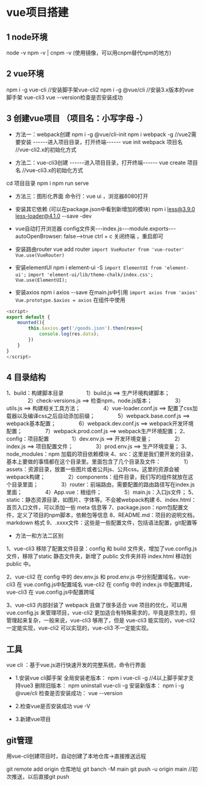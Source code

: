# vue项目搭建

## 1 node环境

node -v
npm -v   |   cnpm -v (使用镜像，可以用cnpm替代npm的地方)

## 2 vue环境

npm i -g vue-cli      //安装脚手架vue-cli2
npm i -g @vue/cli     //安装3.x版本的vue脚手架 vue-cli3
                        vue --version检查是否安装成功

## 3 创建vue项目 （项目名：小写字母 -）

* 方法一：webpack创建
npm i -g @vue/cli-init
npm i webpack -g      //vue2需要安装
------进入项目目录，打开终端------
vue init webpack 项目名       //vue-cli2.x的初始化方式

* 方法二：vue-cli3创建
------进入项目目录，打开终端------
vue create 项目名     //vue-cli3.x的初始化方式

cd 项目目录
npm i
npm run serve

* 方法三：图形化界面
命令行：vue ui ，浏览器8080打开

* 安装其它依赖 (可以在package.json中看到新增加的模块)
npm i less@3.9.0 less-loader@4.1.0 --save -dev
* vue自动打开浏览器
config文件夹---index.js---module.exports---autoOpenBrowser: false-->true
ctrl + c  关闭终端 ，重启即可
* 安装路由router
vue add router
`import VueRouter from 'vue-router'`
`Vue.use(VueRouter)`
* 安装elementUI
npm i element-ui -S
`import ElementUI from 'element-ui';`
`import 'element-ui/lib/theme-chalk/index.css';`
`Vue.use(ElementUI);`
* 安装axios
npm i axios --save
在main.js中引用
`import axios from 'axios'`
`Vue.prototype.$axios = axios`
在组件中使用

```js
<script>
export default {
    mounted(){
        this.$axios.get('/goods.json').then(res=>{
            console.log(res.data);
        })
    }
}
</script>
```

## 4 目录结构

1、build：构建脚本目录
　　　　1）build.js   ==>  生产环境构建脚本；
　　　　2）check-versions.js   ==>  检查npm，node.js版本；
　　　　3）utils.js   ==>  构建相关工具方法；
　　　　4）vue-loader.conf.js   ==>  配置了css加载器以及编译css之后自动添加前缀；
　　　　5）webpack.base.conf.js   ==>  webpack基本配置；
　　　　6）webpack.dev.conf.js   ==>  webpack开发环境配置；
　　　　7）webpack.prod.conf.js   ==>  webpack生产环境配置；
2、config：项目配置
　　　　1）dev.env.js   ==>  开发环境变量；
　　　　2）index.js   ==>  项目配置文件；
　　　　3）prod.env.js   ==>  生产环境变量；
3、node_modules：npm 加载的项目依赖模块
4、src：这里是我们要开发的目录，基本上要做的事情都在这个目录里。里面包含了几个目录及文件：
　　　　1）assets：资源目录，放置一些图片或者公共js、公共css。这里的资源会被webpack构建；
　　　　2）components：组件目录，我们写的组件就放在这个目录里面；
　　　　3）router：前端路由，需要配置的路由路径写在index.js里面；
　　　　4）App.vue：根组件；
　　　　5）main.js：入口js文件；
5、static：静态资源目录，如图片、字体等。不会被webpack构建
6、index.html：首页入口文件，可以添加一些 meta 信息等
7、package.json：npm包配置文件，定义了项目的npm脚本，依赖包等信息
8、README.md：项目的说明文档，markdown 格式
9、.xxxx文件：这些是一些配置文件，包括语法配置，git配置等

* 方法一和方法二区别

1、vue-cli3 移除了配置文件目录：config 和 build 文件夹，增加了vue.config.js文件，移除了static 静态文件夹，新增了 public 文件夹并将 index.html 移动到 public 中。

2、vue-cli2 在 config 中的 dev.env.js 和 prod.env.js 中分别配置域名，vue-cli3 在 vue.config.js中配置域名 vue-cli2 在 config 中的 index.js 中配置跨域，vue-cli3 在 vue.config.js中配置跨域

3、vue-cli3 内部封装了 webpack 且做了很多适合 vue 项目的优化，可以用 vue.config.js 来管理项目，vue-cli2 更加适合有特殊需求的，毕竟是原生的，但管理起来复杂，一般来说，vue-cli3 够用了，但是 vue-cli3 能实现的，vue-cli2 一定能实现，vue-cli2 可以实现的，vue-cli3 不一定能实现。

## 工具

vue cli  ：基于vue.js进行快速开发的完整系统，命令行界面

* 1.安装vue cli脚手架
全局安装老版本：  npm i vue-cli -g   //4以上脚手架才支持vue3
删除旧版本： npm uninstall vue-cli -g
安装新版本： npm i -g @vue/cli
检查是否安装成功： vue --version

* 2.检查vue是否安装成功
vue -V

* 3.新建vue项目

## git管理

用vue-cli创建项目时，自动创建了本地仓库->直接推送远程

git remote add origin 仓库地址
git banch -M main
git push -u origin main   //初次推送，以后直接git push
